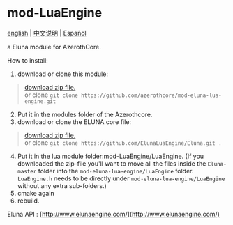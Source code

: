 # mod-LuaEngine
[english](README.md) | [中文说明](README_CN.md) | [Español](README_ES.md)

a Eluna module for AzerothCore.

How to install:

1. download or clone this module:  
>   [download zip file.](https://github.com/azerothcore/mod-eluna-lua-engine/archive/master.zip)  
>   or clone `git clone https://github.com/azerothcore/mod-eluna-lua-engine.git`  
2. Put it in the modules folder of the Azerothcore.  
3. download or clone the ELUNA core file:  
>   [download zip file.](https://github.com/ElunaLuaEngine/Eluna/archive/master.zip)  
>   or clone `git clone https://github.com/ElunaLuaEngine/Eluna.git .`  
4. Put it in the lua module folder:mod-LuaEngine/LuaEngine. (If you downloaded the zip-file you'll want to move all the files inside the `Eluna-master` folder into the `mod-eluna-lua-engine/LuaEngine` folder. `LuaEngine.h` needs to be directly under `mod-eluna-lua-engine/LuaEngine` without any extra sub-folders.)
5. cmake again  
6. rebuild. 

Eluna API : [http://www.elunaengine.com/](http://www.elunaengine.com/)

